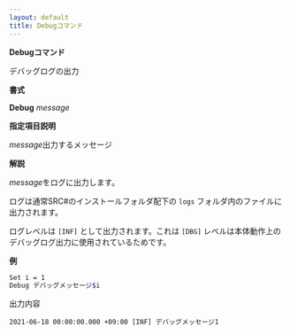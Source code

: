 ```yaml
---
layout: default
title: Debugコマンド
---
```

**Debugコマンド**

デバッグログの出力

**書式**

**Debug** *message*

**指定項目説明**

*message*出力するメッセージ

**解説**

*message*をログに出力します。

ログは通常SRC#のインストールフォルダ配下の `logs` フォルダ内のファイルに出力されます。

ログレベルは `[INF]` として出力されます。これは `[DBG]` レベルは本体動作上のデバッグログ出力に使用されているためです。

**例**
```sh
Set i = 1
Debug デバッグメッセージ$i
```

出力内容
```
2021-06-18 00:00:00.000 +09:00 [INF] デバッグメッセージ1 
```
